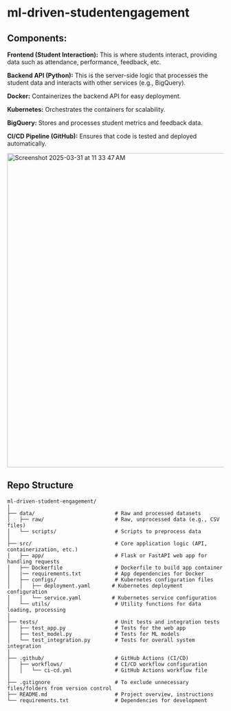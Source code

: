 # ml-driven-studentengagement

## Components:

**Frontend (Student Interaction):** This is where students interact, providing data such as attendance, performance, feedback, etc.

**Backend API (Python):** This is the server-side logic that processes the student data and interacts with other services (e.g., BigQuery).

**Docker:** Containerizes the backend API for easy deployment.

**Kubernetes:** Orchestrates the containers for scalability.

**BigQuery:** Stores and processes student metrics and feedback data.

**CI/CD Pipeline (GitHub):** Ensures that code is tested and deployed automatically.


<img width="729" alt="Screenshot 2025-03-31 at 11 33 47 AM" src="https://github.com/user-attachments/assets/07f619be-9760-46fe-b074-30e430c53584" />


## Repo Structure

```
ml-driven-student-engagement/
│
├── data/                          # Raw and processed datasets
│   ├── raw/                       # Raw, unprocessed data (e.g., CSV files)
│   └── scripts/                   # Scripts to preprocess data
│
├── src/                           # Core application logic (API, containerization, etc.)
│   ├── app/                       # Flask or FastAPI web app for handling requests
│   ├── Dockerfile                 # Dockerfile to build app container
│   |── requirements.txt           # App dependencies for Docker
│   ├── configs/                   # Kubernetes configuration files
│   │   ├── deployment.yaml       # Kubernetes deployment configuration
│   │   └── service.yaml          # Kubernetes service configuration
│   └── utils/                     # Utility functions for data loading, processing
│
├── tests/                         # Unit tests and integration tests
│   ├── test_app.py                # Tests for the web app
│   ├── test_model.py              # Tests for ML models
│   └── test_integration.py        # Tests for overall system integration
│
├── .github/                       # GitHub Actions (CI/CD)
│   ├── workflows/                 # CI/CD workflow configuration
│   │   └── ci-cd.yml              # GitHub Actions workflow file
│
├── .gitignore                     # To exclude unnecessary files/folders from version control
├── README.md                      # Project overview, instructions
└── requirements.txt               # Dependencies for development

```